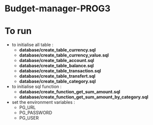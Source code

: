 # Budget-manager-PROG3

# To run
- to initialise all table :
  - **database/create_table_currency.sql**
  - **database/create_table_currency_value.sql**
  - **database/create_table_account.sql**
  - **database/create_table_balance.sql**
  - **database/create_table_transaction.sql**
  - **database/create_table_transfert.sql**
  - **database/create_table_category.sql**
- to initialise sql function :
  - **database/create_function_get_sum_amount.sql**
  - **database/create_function_get_sum_amount_by_category.sql**
- set the environment variables :
  - PG_URL
  - PG_PASSWORD
  - PG_USER